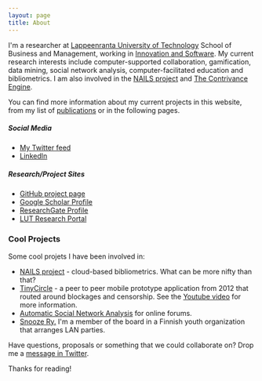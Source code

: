 ```yaml
---
layout: page
title: About
---
```


I'm a researcher at [Lappeenranta University of Technology](http://www.lut.fi) School of Business and Management, working in [Innovation and Software](http://www.lut.fi/web/en/school-of-business-and-management/research/innovation-and-software). My current research interests include computer-supported collaboration, gamification, data mining, social network analysis, computer-facilitated education and bibliometrics. I am also involved in the [NAILS project](http://nailsproject.net) and [The Contrivance Engine](http://www.tce.fi).

You can find more information about my current projects in this website, from my list of [publications](/publications/) or in the following pages.

##### Social Media

 * [My Twitter feed](https://twitter.com/aknutas)
 * [LinkedIn](https://www.linkedin.com/in/anttiknutas)

##### Research/Project Sites

 * [GitHub project page](https://github.com/aknutas/)
 * [Google Scholar Profile](https://scholar.google.com/citations?user=svyPd-YAAAAJ)
 * [ResearchGate Profile](https://www.researchgate.net/profile/Antti_Knutas)
 * [LUT Research Portal](http://research.cc.lut.fi/converis-lut/publicweb/person/9978?show=PUBLICATION)

### Cool Projects

Some cool projets I have been involved in:

* [NAILS project](http://nailsproject.net) - cloud-based bibliometrics. What can be more nifty than that?
* [TinyCircle](https://github.com/aknutas/TinyCircle) - a peer to peer mobile prototype application from 2012 that routed around blockages and censorship. See the [Youtube video](http://youtu.be/N1Uz0OsoEcU) for more information.
* [Automatic Social Network Analysis](https://github.com/aknutas/sna-saga) for online forums.
* [Snooze Ry.](http://www.snooze.fi) I'm a member of the board in a Finnish youth organization that arranges LAN parties.

Have questions, proposals or something that we could collaborate on? Drop me a [message in Twitter](https://twitter.com/aknutas).

Thanks for reading!
